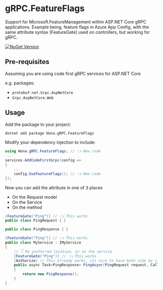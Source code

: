 # gRPC.FeatureFlags
Support for Microsoft.FeatureManagement within ASP.NET Core gRPC applications. Example being, feature flags in Azure App Config, with the same attribute syntax [FeatureGate] used on controllers, but working for gRPC.

[![NuGet Version](https://img.shields.io/nuget/v/Hona.gRPC.FeatureFlags)](https://www.nuget.org/packages/Hona.gRPC.FeatureFlags)

## Pre-requisites

Assuming you are using code first gRPC services for ASP.NET Core

e.g. packages:

- `protobuf-net.Grpc.AspNetCore`
- `Grpc.AspNetCore.Web`

## Usage

Add the package to your project:

```bash
dotnet add package Hona.gRPC.FeatureFlags
```

Modify your dependency injection to include:

```csharp
using Hona.gRPC.FeatureFlags; // 👈 New code
...
services.AddCodeFirstGrpc(config =>
{
    ...
    config.UseFeatureFlags(); // 👈 New code
});
```

Now you can add the attribute in one of 3 places

- On the Request model
- On the Service
- On the method

```csharp
[FeatureGate("Ping")] // 👈 This works
public class PingRequest { }

public class PingResponse { }

[FeatureGate("Ping")] // 👈 This works
public class MyService : IMyService
{
    // 👇 My preferred location, or on the service
    [FeatureGate("Ping")] // 👈 This works
    [Authorize] // This already works, its nice to have both side by side
    public async Task<PingResponse> PingAsync(PingRequest request, CallContext context = default)
    {
        return new PingResponse();
    }
}
```